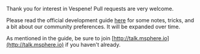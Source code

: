 Thank you for interest in Vespene! Pull requests are very welcome.

Please read the official development guide [here](http://docs.vespene.io/development_guide.html) for some notes, tricks, and a bit about our community preferences.  It will be expanded over time.

As mentioned in the guide, be sure to join [http://talk.msphere.io](http://talk.msphere.io) if you haven't already.


